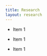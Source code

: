 ```yaml
---
title: Research
layout: research
---
```


<!-- Here I will write a summary of my papers. Also a short description of research interests -->


<font size=”5”> 

* Item 1

* Item 1

* Item 1  </font>